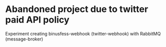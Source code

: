 # Abandoned project due to twitter paid API policy
Experiment creating binusfess-webhook (twitter-webhook) with RabbitMQ (message-broker)
